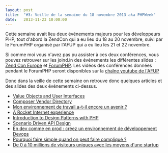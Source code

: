 ```yaml
---
layout: post
title:  "#3: Veille de la semaine du 18 novembre 2013 aka PHPWeek"
date:   2013-11-23 10:00:00
---
```


Cette semaine avait lieu deux événements majeurs pour les développeurs PHP, tout d'abord la ZendCon qui a eu lieu du 18 au 20 novembre, suivi par le ForumPHP organisé par l'AFUP qui a eu lieu les 21 et 22 novembre.

Si comme moi vous n'avez pas pu assister à ces deux conférences, vous pouvez retrouver sur les joind.in des événements les différentes slides : [Zend Con Europe][joind_zendcon] et [ForumPHP][joind_forumphp].
Les vidéos des conférences données pendant le ForumPHP seront disponibles sur la [chaîne youtube de l'AFUP][youtube]

Donc dans la veille de cette semaine on retrouve donc quelques articles et des slides des deux événements ci-dessus.

+ [Value Objects and User Interfaces][value_objects_and_ui]
+ [Composer Vendor Directory][composer_vendor_directory]
+ [Mon environnement de travail a-t-il encore un avenir ?][environnement_travail]
+ [A Rocket Internet experience][rocket_internet_experience]
+ [Introduction to Design Patterns with PHP][design_pattern]
+ [Scenario Driven API Design][screnario_driven_api_design]
+ [En dev comme en prod : créez un environnement de développement Devops][dev_like_prod]
+ [Pourquoi faire simple quand on peut faire compliqué ?][faire_simple]
+ [De 0 à 10 millions de visiteurs uniques avec les moyens d'une startup][0_10_millions]

[joind_zendcon]: https://joind.in/event/view/1515
[joind_forumphp]: https://joind.in/event/view/1371
[youtube]: http://www.youtube.com/afupphp

[value_objects_and_ui]: http://verraes.net/2013/11/value-objects-and-user-interfaces/
[composer_vendor_directory]: https://igor.io/2013/09/04/composer-vendor-directory.html
[environnement_travail]: http://fr.slideshare.net/FredericDewinne/mon-environnementdetravailatilencoreunavenir
[rocket_internet_experience]: http://fr.slideshare.net/odino/a-rocket-internet-experience-forumphp-paris-2013
[design_pattern]: https://speakerdeck.com/hhamon/introduction-to-design-patterns-with-php
[screnario_driven_api_design]: https://speakerdeck.com/ijansch/scenario-driven-api-design-zendcon-edition
[dev_like_prod]: https://speakerdeck.com/benjam1/en-dev-comme-en-prod-creez-un-environnement-de-developpement-devops
[faire_simple]: http://forumphp2013-bouchery.rhcloud.com/#/
[0_10_millions]: http://fr.slideshare.net/geekcto/de-0-10-millions-de-visiteurs-uniques-avec-les-moyens-dune-startup
